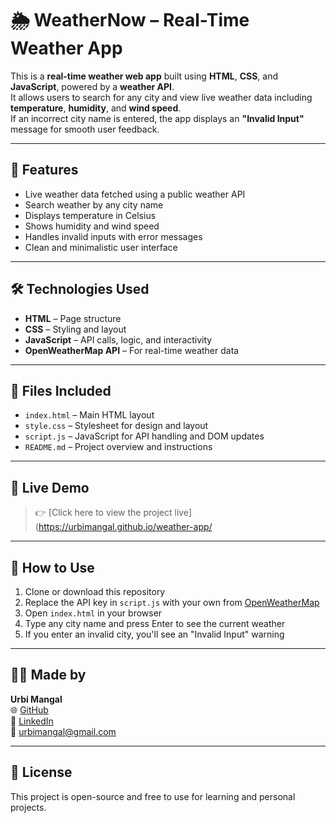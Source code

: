 # 🌦️ WeatherNow – Real-Time Weather App

This is a **real-time weather web app** built using **HTML**, **CSS**, and **JavaScript**, powered by a **weather API**.  
It allows users to search for any city and view live weather data including **temperature**, **humidity**, and **wind speed**.  
If an incorrect city name is entered, the app displays an **"Invalid Input"** message for smooth user feedback.

---

## 🔹 Features

- Live weather data fetched using a public weather API  
- Search weather by any city name  
- Displays temperature in Celsius  
- Shows humidity and wind speed  
- Handles invalid inputs with error messages  
- Clean and minimalistic user interface  

---

## 🛠️ Technologies Used

- **HTML** – Page structure  
- **CSS** – Styling and layout  
- **JavaScript** – API calls, logic, and interactivity  
- **OpenWeatherMap API** – For real-time weather data  

---

## 📂 Files Included

- `index.html` – Main HTML layout  
- `style.css` – Stylesheet for design and layout  
- `script.js` – JavaScript for API handling and DOM updates  
- `README.md` – Project overview and instructions  

---

## 🔗 Live Demo

> 👉 [Click here to view the project live](https://urbimangal.github.io/weather-app/

---

## 📌 How to Use

1. Clone or download this repository  
2. Replace the API key in `script.js` with your own from [OpenWeatherMap](https://openweathermap.org/api)  
3. Open `index.html` in your browser  
4. Type any city name and press Enter to see the current weather  
5. If you enter an invalid city, you'll see an "Invalid Input" warning  

---

## 🙋‍♀️ Made by

**Urbi Mangal**  
🌐 [GitHub](https://github.com/urbimangal)  
💼 [LinkedIn](https://www.linkedin.com/in/urbi-mangal-672828324)  
📧 urbimangal@gmail.com

---

## 📄 License

This project is open-source and free to use for learning and personal projects.
